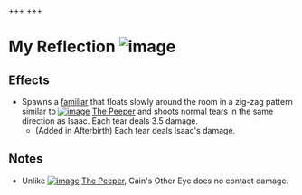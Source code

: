 +++
+++

 # My Reflection ![image](/image/My_Reflection.png) 


Effects
---------


* Spawns a [familiar](/wiki/Familiar "Familiar") that floats slowly around the room in a zig-zag pattern similar to [![image](/image/The_Peeper.png)](/wiki/The_Peeper "The Peeper") [The Peeper](/wiki/The_Peeper "The Peeper") and shoots normal tears in the same direction as Isaac. Each tear deals 3.5 damage.
	+ (Added in Afterbirth) Each tear deals Isaac's damage.


Notes
-------


* Unlike [![image](/image/The_Peeper.png)](/wiki/The_Peeper "The Peeper") [The Peeper](/wiki/The_Peeper "The Peeper"), Cain's Other Eye does no contact damage.


